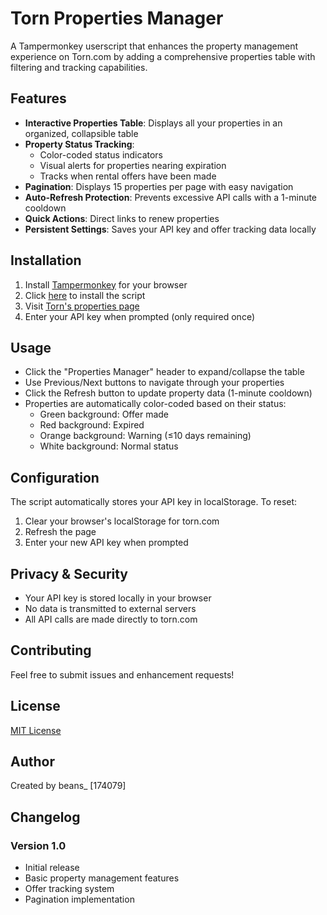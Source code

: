 # Torn Properties Manager

A Tampermonkey userscript that enhances the property management experience on Torn.com by adding a comprehensive properties table with filtering and tracking capabilities.

## Features

- **Interactive Properties Table**: Displays all your properties in an organized, collapsible table
- **Property Status Tracking**: 
  - Color-coded status indicators
  - Visual alerts for properties nearing expiration
  - Tracks when rental offers have been made
- **Pagination**: Displays 15 properties per page with easy navigation
- **Auto-Refresh Protection**: Prevents excessive API calls with a 1-minute cooldown
- **Quick Actions**: Direct links to renew properties
- **Persistent Settings**: Saves your API key and offer tracking data locally

## Installation

1. Install [Tampermonkey](https://www.tampermonkey.net/) for your browser
2. Click [here](https://greasyfork.org/en/scripts/522408-torn-properties-manager) to install the script 
3. Visit [Torn's properties page](https://www.torn.com/properties.php)
4. Enter your API key when prompted (only required once)

## Usage

- Click the "Properties Manager" header to expand/collapse the table
- Use Previous/Next buttons to navigate through your properties
- Click the Refresh button to update property data (1-minute cooldown)
- Properties are automatically color-coded based on their status:
  - Green background: Offer made
  - Red background: Expired
  - Orange background: Warning (≤10 days remaining)
  - White background: Normal status

## Configuration

The script automatically stores your API key in localStorage. To reset:
1. Clear your browser's localStorage for torn.com
2. Refresh the page
3. Enter your new API key when prompted

## Privacy & Security

- Your API key is stored locally in your browser
- No data is transmitted to external servers
- All API calls are made directly to torn.com

## Contributing

Feel free to submit issues and enhancement requests!

## License

[MIT License](LICENSE)

## Author

Created by beans_ [174079]

## Changelog

### Version 1.0
- Initial release
- Basic property management features
- Offer tracking system
- Pagination implementation
